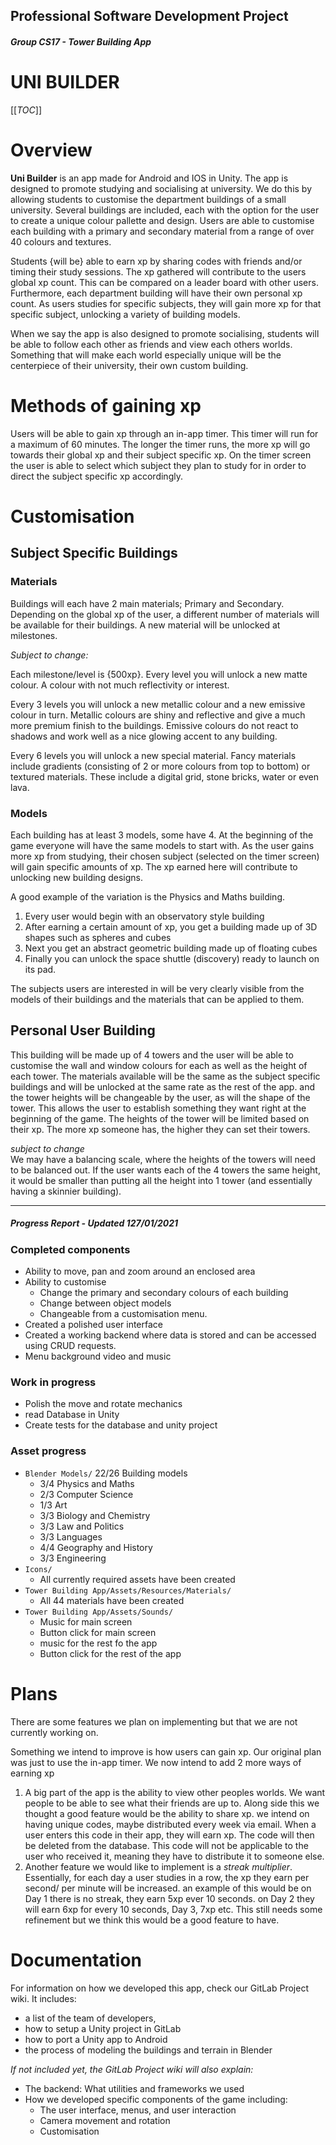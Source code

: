 ## Professional Software Development Project
##### Group CS17 - Tower Building App

# **UNI BUILDER**

[[_TOC_]]

# Overview
**Uni Builder** is an app made for Android and IOS in Unity. The app is designed to promote studying and socialising at university. We do this by allowing students to customise the department buildings of a small university. Several buildings are included, each with the option for the user to create a unique colour pallette and design. Users are able to customise each building with a primary and secondary material from a range of over 40 colours and textures.

Students {will be} able to earn xp by sharing codes with friends and/or timing their study sessions. The xp gathered will contribute to the users global xp count. This can be compared on a leader board with other users. Furthermore, each department building will have their own personal xp count. As users studies for specific subjects, they will gain more xp for that specific subject, unlocking a variety of building models.

When we say the app is also designed to promote socialising, students will be able to follow each other as friends and view each others worlds. Something that will make each world especially unique will be the centerpiece of their university, their own custom building.

# Methods of gaining xp
Users will be able to gain xp through an in-app timer. This timer will run for a maximum of 60 minutes. The longer the timer runs, the more xp will go towards their global xp and their subject specific xp. On the timer screen the user is able to select which subject they plan to study for in order to direct the subject specific xp accordingly.

# Customisation
## Subject Specific Buildings
### Materials
Buildings will each have 2 main materials; Primary and Secondary. Depending on the global xp of the user, a different number of materials will be available for their buildings. A new material will be unlocked at milestones. 

*Subject to change:*

Each milestone/level is {500xp}. Every level you will unlock a new matte colour. A colour with not much reflectivity or interest. 

Every 3 levels you will unlock a new metallic colour and a new emissive colour in turn. Metallic colours are shiny and reflective and give a much more premium finish to the buildings. Emissive colours do not react to shadows and work well as a nice glowing accent to any building.

Every 6 levels you will unlock a new special material. Fancy materials include gradients (consisting of 2 or more colours from top to bottom) or textured materials. These include a digital grid, stone bricks, water or even lava.

### Models
Each building has at least 3 models, some have 4. At the beginning of the game everyone will have the same models to start with. As the user gains more xp from studying, their chosen subject (selected on the timer screen) will gain specific amounts of xp. The xp earned here will contribute to unlocking new building designs.

A good example of the variation is the Physics and Maths building.  
1. Every user would begin with an observatory style building
2. After earning a certain amount of xp, you get a building made up of 3D shapes such as spheres and cubes
3. Next you get an abstract geometric building made up of floating cubes
4. Finally you can unlock the space shuttle (discovery) ready to launch on its pad.

The subjects users are interested in will be very clearly visible from the models of their buildings and the materials that can be applied to them.

## Personal User Building
This building will be made up of 4 towers and the user will be able to customise the wall and window colours for each as well as the height of each tower. The materials available will be the same as the subject specific buildings and will be unlocked at the same rate as the rest of the app. and the tower heights will be changeable by the user, as will the shape of the tower. This allows the user to establish something they want right at the beginning of the game. The heights of the tower will be limited based on their xp. The more xp someone has, the higher they can set their towers.

*subject to change*  
We may have a balancing scale, where the heights of the towers will need to be balanced out. If the user wants each of the 4 towers the same height, it would be smaller than putting all the height into 1 tower (and essentially having a skinnier building).

---

##### Progress Report - Updated 127/01/2021
### Completed components
 - Ability to move, pan and zoom around an enclosed area
 - Ability to customise
   - Change the primary and secondary colours of each building
   - Change between object models
   - Changeable from a customisation menu.
 - Created a polished user interface
 - Created a working backend where data is stored and can be accessed using CRUD requests.
 - Menu background video and music

### Work in progress
 - Polish the move and rotate mechanics
 - read Database in Unity
 - Create tests for the database and unity project

### Asset progress
 - `Blender Models/` 22/26 Building models
   - 3/4 Physics and Maths
   - 2/3 Computer Science
   - 1/3 Art
   - 3/3 Biology and Chemistry
   - 3/3 Law and Politics
   - 3/3 Languages
   - 4/4 Geography and History
   - 3/3 Engineering
 - `Icons/`
   - All currently required assets have been created
 - `Tower Building App/Assets/Resources/Materials/`
   - All 44 materials have been created
 - `Tower Building App/Assets/Sounds/`
   - Music for main screen
   - Button click for main screen
   - music for the rest fo the app
   - Button click for the rest of the app

# Plans
There are some features we plan on implementing but that we are not currently working on. 

Something we intend to improve is how users can gain xp. Our original plan was just to use the in-app timer. We now intend to add 2 more ways of earning xp
 1. A big part of the app is the ability to view other peoples worlds. We want people to be able to see what their friends are up to. Along side this we thought a good feature would be the ability to share xp. we intend on having unique codes, maybe distributed every week via email. When a user enters this code in their app, they will earn xp. The code will then be deleted from the database. This code will not be applicable to the user who received it, meaning they have to distribute it to someone else.
 2. Another feature we would like to implement is a *streak multiplier*. Essentially, for each day a user studies in a row, the xp they earn per second/ per minute will be increased. an example of this would be on Day 1 there is no streak, they earn 5xp ever 10 seconds. on Day 2 they will earn 6xp for every 10 seconds, Day 3, 7xp etc. This still needs some refinement but we think this would be a good feature to have.

# Documentation
For information on how we developed this app, check our GitLab Project wiki. It includes:
 - a list of the team of developers, 
 - how to setup a Unity project in GitLab
 - how to port a Unity app to Android
 - the process of modeling the buildings and terrain in Blender

 *If not included yet, the GitLab Project wiki will also explain:*
 - The backend: What utilities and frameworks we used
 - How we developed specific components of the game including:
   - The user interface, menus, and user interaction
   - Camera movement and rotation
   - Customisation

